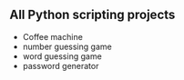 ## All Python scripting projects

- Coffee machine 
- number guessing game 
- word guessing game 
- password generator
